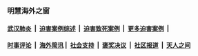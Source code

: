 
### 明慧海外之窗

####  [武汉肺炎](indexes/365.md?t=04222300) &nbsp;|&nbsp;  [迫害案例综述](indexes/328.md?t=04222300) &nbsp;|&nbsp; [迫害致死案例](indexes/277.md?t=04222300)  &nbsp;|&nbsp; [更多迫害案例](indexes/81.md?t=04222300)  &nbsp;|&nbsp; 
####  [时事评论](indexes/19.md?t=04222300) &nbsp;|&nbsp; [海外简讯](indexes/245.md?t=04222300)&nbsp;|&nbsp;  [社会支持](indexes/140.md?t=04222300) &nbsp;|&nbsp; [褒奖决议](indexes/282.md?t=04222300) &nbsp;|&nbsp; [社区报道](indexes/91.md?t=04222300)  &nbsp;|&nbsp; [天人之间](indexes/78.md?t=04222300) 

